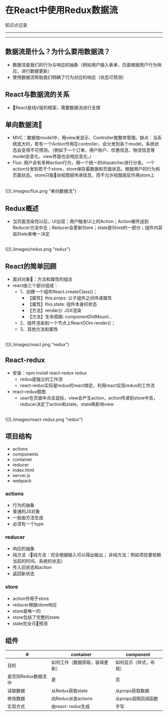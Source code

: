 # 在React中使用Redux数据流
知识点记录

***
---

## 数据流是什么？为什么要用数据流？
- 数据流是我们的行为与响应的抽象（例如用户输入表单，页面根据用户行为响应，进行数据更新）
- 使用数据流帮助我们明确了行为对应的响应（状态可预测）

## React与数据流的关系
- React是纯V层的框架，需要数据流进行支撑

## 单向数据流
- MVC：数据放model中，用view来显示，Controller做整体管理。缺点：当系统庞大时，若有一个Action作用在controller，会分发到各个model，系统状态会变得不可预测。（例如下一个订单，用户账户、优惠信息、物流信息等model会变化，view界面也会相应变化。）
- Flux: 用户会有多种action行为，用一个统一的dispatcher进行分发。一个action分发到若干个store，store保存着数据和页面状态。根据用户的行为和页面状态。store只能向视图层传递信息，而不允许视图层反作用store上
<br>
![](./images/flux.png "单向数据流")

## Redux概述
- 当页面渲染完以后，UI出现；用户触发UI上的Action；Action被传送到Reducer方法中去；Reducer会更新Store；state是Store的一部分；组件内容由State来唯一决定
<br>
![](./images/redux.png "redux")

## React的简单回顾
- 面对对象：方法和属性的组合
- react由三个部分组成：
    * 1、创建一个组件React.createClass()；
        - 【属性】this.props: 父子组件之间传递属性
        - 【属性】this.state: 组件本身的状态
        - 【方法】render(): JSX渲染
        - 【方法】生命周期: componentDidMount...
    * 2、组件渲染到一个节点上ReactDOm.render()；
    * 3、其他方法和属性 
<br>
![](./images/react.png "redux")

## React-redux
- 安装：npm install react-redux redux
    * redux是独立的工作流
    * react-redux实际是redux的react绑定，利用react实现redux的工作流
- react-redux框图
    * user在页面中点击鼠标，view会产生action，action传递到store中去，reducer决定了action和state，state再影响view
<br>
![](./images/react-redux.png "redux")

## 项目结构
- actions
- components
- container
- reducer
- index.html
- server.js
- webpack


### actions
- 行为的抽象
- 普通的JS对象
- 一般由方法生成
- 必须有一个type

### reducer
- 响应的抽象
- 纯方法（纯方法：完全根据输入可以得出输出； 非纯方法：例如项目要依赖当前的时间、系统的状态）
- 传入旧状态和action
- 返回新状态

### store
- action作用于store
- reducer根据store响应
- store是唯一的
- store包括了完整的state
- state完全可预测

## 组件
|#|container|component|
|---|---|---|
|目的|如何工作（数据获取，装填更新）|如何显示（样式，布局）|
|是否则Redux数据流中|是|否|
|读取数据|从Redux获取state|从props获取数据|
|修改数据|向Redux派发actions|从props调用回调函数|
|实现方式|由react-redux生成|手写|